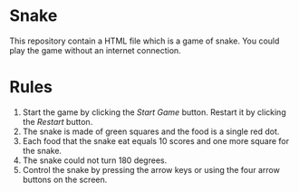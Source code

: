 # Snake
This repository contain a HTML file which is a game of snake. You could play the game without an internet connection.
# Rules
1. Start the game by clicking the *Start Game* button. Restart it by clicking the *Restart* button.
2. The snake is made of green squares and the food is a single red dot.
3. Each food that the snake eat equals 10 scores and one more square for the snake.
4. The snake could not turn 180 degrees.
5. Control the snake by pressing the arrow keys or using the four arrow buttons on the screen.
